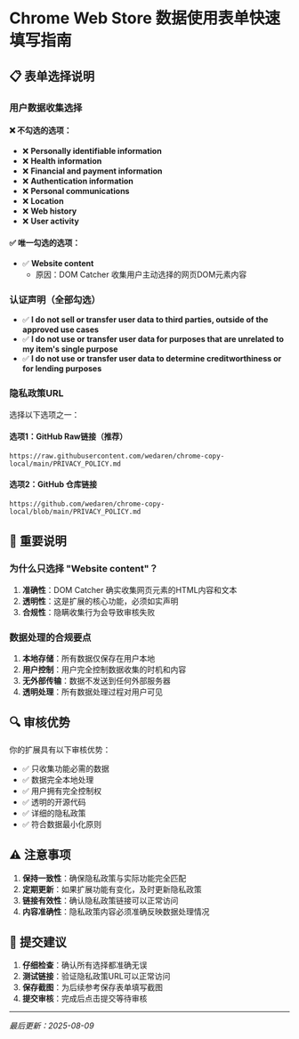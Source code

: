 # Chrome Web Store 数据使用表单快速填写指南

## 📋 表单选择说明

### 用户数据收集选择

#### ❌ 不勾选的选项：
- ❌ **Personally identifiable information** 
- ❌ **Health information**
- ❌ **Financial and payment information**
- ❌ **Authentication information** 
- ❌ **Personal communications**
- ❌ **Location**
- ❌ **Web history**
- ❌ **User activity**

#### ✅ 唯一勾选的选项：
- ✅ **Website content** 
  - 原因：DOM Catcher 收集用户主动选择的网页DOM元素内容

### 认证声明（全部勾选）

- ✅ **I do not sell or transfer user data to third parties, outside of the approved use cases**
- ✅ **I do not use or transfer user data for purposes that are unrelated to my item's single purpose**  
- ✅ **I do not use or transfer user data to determine creditworthiness or for lending purposes**

### 隐私政策URL

选择以下选项之一：

#### 选项1：GitHub Raw链接（推荐）
```
https://raw.githubusercontent.com/wedaren/chrome-copy-local/main/PRIVACY_POLICY.md
```

#### 选项2：GitHub 仓库链接
```
https://github.com/wedaren/chrome-copy-local/blob/main/PRIVACY_POLICY.md
```

## 📝 重要说明

### 为什么只选择 "Website content"？
1. **准确性**：DOM Catcher 确实收集网页元素的HTML内容和文本
2. **透明性**：这是扩展的核心功能，必须如实声明
3. **合规性**：隐瞒收集行为会导致审核失败

### 数据处理的合规要点
1. **本地存储**：所有数据仅保存在用户本地
2. **用户控制**：用户完全控制数据收集的时机和内容  
3. **无外部传输**：数据不发送到任何外部服务器
4. **透明处理**：所有数据处理过程对用户可见

## 🔍 审核优势

你的扩展具有以下审核优势：
- ✅ 只收集功能必需的数据
- ✅ 数据完全本地处理
- ✅ 用户拥有完全控制权
- ✅ 透明的开源代码
- ✅ 详细的隐私政策
- ✅ 符合数据最小化原则

## ⚠️ 注意事项

1. **保持一致性**：确保隐私政策与实际功能完全匹配
2. **定期更新**：如果扩展功能有变化，及时更新隐私政策
3. **链接有效性**：确认隐私政策链接可以正常访问
4. **内容准确性**：隐私政策内容必须准确反映数据处理情况

## 🚀 提交建议

1. **仔细检查**：确认所有选择都准确无误
2. **测试链接**：验证隐私政策URL可以正常访问
3. **保存截图**：为后续参考保存表单填写截图
4. **提交审核**：完成后点击提交等待审核

---
*最后更新：2025-08-09*
